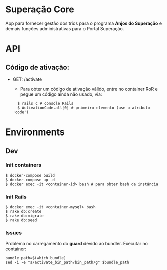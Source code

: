 # Superação Core

App para fornecer gestão dos trios para o programa **Anjos do Superação** e
demais funções administrativas para o Portal Superação.

# API

## Código de ativação:

- GET: /activate
  - Para obter um código de ativação válido, entre no container RoR e pegue um código ainda não usado, via:

  ```
    $ rails c # console Rails
    $ ActivationCode.all[0] # primeiro elemento (use o atributo 'code')

  ```

# Environments

## Dev

### Init containers
```
$ docker-compose build
$ docker-compose up -d
$ docker exec -it <container-id> bash # para obter bash da instância
```

### Init Rails


```
$ docker exec -it <container-mysql> bash
$ rake db:create
$ rake db:migrate
$ rake db:seed
```


### Issues

Problema no carregamento do **guard** devido ao bundler. Executar no container:

```
bundle_path=$(which bundle)
sed -i -e "s/activate_bin_path/bin_path/g" $bundle_path
```
